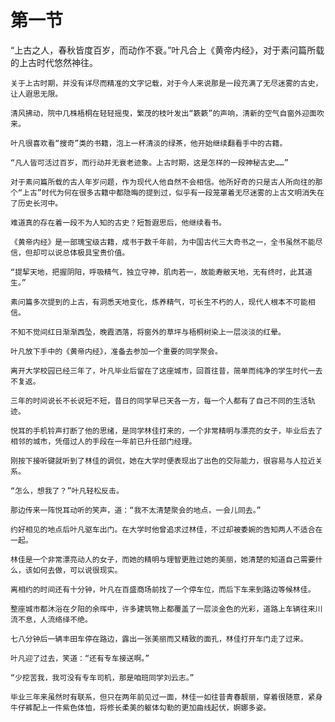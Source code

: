 # 第一节

“上古之人，春秋皆度百岁，而动作不衰。”叶凡合上《黄帝内经》，对于素问篇所载的上古时代悠然神往。

    关于上古时期，并没有详尽而精准的文字记载，对于今人来说那是一段充满了无尽迷雾的古史，让人遐思无限。

    清风拂动，院中几株梧桐在轻轻摇曳，繁茂的枝叶发出“簌簌”的声响，清新的空气自窗外迎面吹来。

    叶凡很喜欢看“搜奇”类的书籍，泡上一杯清淡的绿茶，他开始继续翻看手中的古籍。

    “凡人皆可活过百岁，而行动并无衰老迹象。上古时期，这是怎样的一段神秘古史……”

    对于素问篇所载的古人年岁问题，作为现代人他自然不会相信。他所好奇的只是古人所向往的那个“上古”时代为何在很多古籍中都隐晦的提到过，似乎有一段笼罩着无尽迷雾的上古文明消失在了历史长河中。

    难道真的存在着一段不为人知的古史？短暂遐思后，他继续看书。

    《黄帝内经》是一部瑰宝级古籍，成书于数千年前，为中国古代三大奇书之一，全书虽然不能尽信，但却可以说总体极具宝贵价值。

    “提挈天地，把握阴阳，呼吸精气，独立守神，肌肉若一，故能寿敝天地，无有终时，此其道生。”

    素问篇多次提到的上古，有洞悉天地变化，炼养精气，可长生不朽的人，现代人根本不可能相信。

    不知不觉间红日渐渐西坠，晚霞洒落，将窗外的草坪与梧桐树染上一层淡淡的红晕。

    叶凡放下手中的《黄帝内经》，准备去参加一个重要的同学聚会。

    离开大学校园已经三年了，叶凡毕业后留在了这座城市，回首往昔，简单而纯净的学生时代一去不复返。

    三年的时间说长不长说短不短，昔日的同学早已天各一方，每一个人都有了自己不同的生活轨迹。

    悦耳的手机铃声打断了他的思绪，是同学林佳打来的，一个非常精明与漂亮的女子，毕业后去了相邻的城市，凭借过人的手段在一年前已升任部门经理。

    刚按下接听键就听到了林佳的调侃，她在大学时便表现出了出色的交际能力，很容易与人拉近关系。

    “怎么，想我了？”叶凡轻松反击。

    那边传来一阵悦耳动听的笑声，道：“我不太清楚聚会的地点，一会儿同去。”

    约好相见的地点后叶凡驱车出门。在大学时他曾追求过林佳，不过却被委婉的告知两人不适合在一起。

    林佳是一个非常漂亮动人的女子，而她的精明与理智更胜过她的美丽，她清楚的知道自己需要什么，该如何去做，可以说很现实。

    离相约的时间还有十分钟，叶凡在百盛商场前找了一个停车位，而后下车来到路边等候林佳。

    整座城市都沐浴在夕阳的余晖中，许多建筑物上都覆盖了一层淡金色的光彩，道路上车辆往来川流不息，人流络绎不绝。

    七八分钟后一辆丰田车停在路边，露出一张美丽而又精致的面孔，林佳打开车门走了过来。

    叶凡迎了过去，笑道：“还有专车接送啊。”

    “少挖苦我，我可没有专车司机，那是咱班同学刘云志。”

    毕业三年来虽然时有联系，但只在两年前见过一面，林佳一如往昔青春靓丽，穿着很随意，紧身牛仔裤配上一件紫色体恤，将修长柔美的躯体勾勒的更加曲线起伏，婀娜多姿。